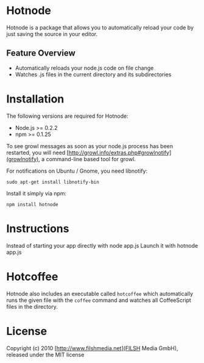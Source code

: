 Hotnode
=======

Hotnode is a package that allows you to automatically reload your code by just saving the source in your editor.

Feature Overview
-----------------

* Automatically reloads your node.js code on file change
* Watches .js files in the current directory and its subdirectories

Installation
============

The following versions are required for Hotnode:

* Node.js >= 0.2.2
* npm >= 0.1.25

To see growl messages as soon as your node.js process has been restarted, you will need [http://growl.info/extras.php#growlnotify](growlnotify), a command-line based tool for growl.

For notifications on Ubuntu / Gnome, you need libnotify:

    sudo apt-get install libnotify-bin

Install it simply via npm:

    npm install hotnode

Instructions
============

Instead of starting your app directly with
    node app.js
Launch it with
    hotnode app.js


Hotcoffee
=========

Hotnode also includes an executable called `hotcoffee` which automatically runs the given file with the `coffee` command and watches all CoffeeScript files in the directory.

License
=======

Copyright (c) 2010 [http://www.filshmedia.net](FILSH Media GmbH), released under the MIT license

